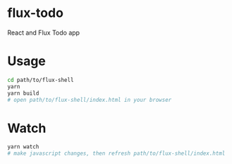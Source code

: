 # flux-todo

React and Flux Todo app

# Usage

```bash
cd path/to/flux-shell
yarn
yarn build
# open path/to/flux-shell/index.html in your browser
```

# Watch

```bash
yarn watch
# make javascript changes, then refresh path/to/flux-shell/index.html
```
